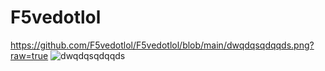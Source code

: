# F5vedotlol

https://github.com/F5vedotlol/F5vedotlol/blob/main/dwqdqsqdqqds.png?raw=true
![dwqdqsqdqqds](https://github.com/F5vedotlol/F5vedotlol/assets/169186185/35d9c9ff-76d0-4b63-b785-b7e58a13f12f)
